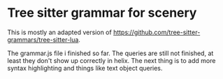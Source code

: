 # Tree sitter grammar for scenery
This is mostly an adapted version of https://github.com/tree-sitter-grammars/tree-sitter-lua.

The grammar.js file i finished so far. The queries are still not finished, at least they don't
show up correctly in helix. The next thing is to add more syntax highlighting and things like
text object queries.

